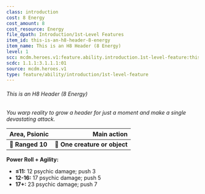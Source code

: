 ```yaml
---
class: introduction
cost: 8 Energy
cost_amount: 8
cost_resource: Energy
file_dpath: Introduction/1st-Level Features
item_id: this-is-an-h8-header-8-energy
item_name: This is an H8 Header (8 Energy)
level: 1
scc: mcdm.heroes.v1:feature.ability.introduction.1st-level-feature:this-is-an-h8-header-8-energy
scdc: 1.1.1:3.1.1.1:01
source: mcdm.heroes.v1
type: feature/ability/introduction/1st-level-feature
---
```


###### This is an H8 Header (8 Energy)

*You warp reality to grow a header for just a moment and make a single devastating attack.*

| **Area, Psionic** |               **Main action** |
| :---------------- | ----------------------------: |
| **📏 Ranged 10**  | **🎯 One creature or object** |

**Power Roll + Agility:**

- **≤11:** 12 psychic damage; push 3
- **12-16:** 17 psychic damage; push 5
- **17+:** 23 psychic damage; push 7
